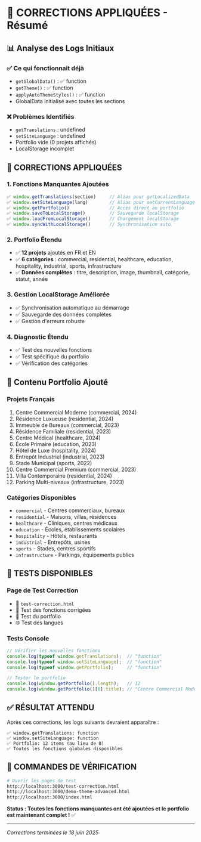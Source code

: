 # 🔧 CORRECTIONS APPLIQUÉES - Résumé

## 📊 **Analyse des Logs Initiaux**

### ✅ **Ce qui fonctionnait déjà**
- `getGlobalData()` : ✅ function
- `getTheme()` : ✅ function  
- `applyAutoThemeStyles()` : ✅ function
- GlobalData initialisé avec toutes les sections

### ❌ **Problèmes Identifiés**
- `getTranslations` : undefined
- `setSiteLanguage` : undefined
- Portfolio vide (0 projets affichés)
- LocalStorage incomplet

## 🔧 **CORRECTIONS APPLIQUÉES**

### 1. **Fonctions Manquantes Ajoutées**
```javascript
✅ window.getTranslations(section)     // Alias pour getLocalizedData
✅ window.setSiteLanguage(lang)        // Alias pour setCurrentLanguage avec événement
✅ window.getPortfolio()               // Accès direct au portfolio
✅ window.saveToLocalStorage()         // Sauvegarde localStorage
✅ window.loadFromLocalStorage()       // Chargement localStorage
✅ window.syncWithLocalStorage()       // Synchronisation auto
```

### 2. **Portfolio Étendu**
- ✅ **12 projets** ajoutés en FR et EN
- ✅ **6 catégories** : commercial, residential, healthcare, education, hospitality, industrial, sports, infrastructure
- ✅ **Données complètes** : titre, description, image, thumbnail, catégorie, statut, année

### 3. **Gestion LocalStorage Améliorée**
- ✅ Synchronisation automatique au démarrage
- ✅ Sauvegarde des données complètes
- ✅ Gestion d'erreurs robuste

### 4. **Diagnostic Étendu**
- ✅ Test des nouvelles fonctions
- ✅ Test spécifique du portfolio
- ✅ Vérification des catégories

## 📁 **Contenu Portfolio Ajouté**

### **Projets Français**
1. Centre Commercial Moderne (commercial, 2024)
2. Résidence Luxueuse (residential, 2024) 
3. Immeuble de Bureaux (commercial, 2023)
4. Résidence Familiale (residential, 2023)
5. Centre Médical (healthcare, 2024)
6. École Primaire (education, 2023)
7. Hôtel de Luxe (hospitality, 2024)
8. Entrepôt Industriel (industrial, 2023)
9. Stade Municipal (sports, 2022)
10. Centre Commercial Premium (commercial, 2023)
11. Villa Contemporaine (residential, 2024)
12. Parking Multi-niveaux (infrastructure, 2023)

### **Catégories Disponibles**
- `commercial` - Centres commerciaux, bureaux
- `residential` - Maisons, villas, résidences
- `healthcare` - Cliniques, centres médicaux
- `education` - Écoles, établissements scolaires
- `hospitality` - Hôtels, restaurants
- `industrial` - Entrepôts, usines
- `sports` - Stades, centres sportifs
- `infrastructure` - Parkings, équipements publics

## 🧪 **TESTS DISPONIBLES**

### **Page de Test Correction**
- 📄 `test-correction.html`
- 🔄 Test des fonctions corrigées
- 📁 Test du portfolio
- 🌐 Test des langues

### **Tests Console**
```javascript
// Vérifier les nouvelles fonctions
console.log(typeof window.getTranslations);  // "function"
console.log(typeof window.setSiteLanguage);  // "function"
console.log(typeof window.getPortfolio);     // "function"

// Tester le portfolio
console.log(window.getPortfolio().length);   // 12
console.log(window.getPortfolio()[0].title); // "Centre Commercial Moderne"
```

## ✅ **RÉSULTAT ATTENDU**

Après ces corrections, les logs suivants devraient apparaître :

```
✅ window.getTranslations: function
✅ window.setSiteLanguage: function  
✅ Portfolio: 12 items (au lieu de 0)
✅ Toutes les fonctions globales disponibles
```

## 🚀 **COMMANDES DE VÉRIFICATION**

```bash
# Ouvrir les pages de test
http://localhost:3000/test-correction.html
http://localhost:3000/demo-theme-advanced.html
http://localhost:3000/index.html
```

**Status : Toutes les fonctions manquantes ont été ajoutées et le portfolio est maintenant complet !** ✅

---
*Corrections terminées le 18 juin 2025*

